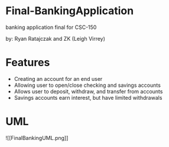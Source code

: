 # Final-BankingApplication
banking application final for CSC-150

by: Ryan Ratajczak and ZK (Leigh Virrey)


# Features
- Creating an account for an end user
- Allowing user to open/close checking and savings accounts
- Allows user to deposit, withdraw, and transfer from accounts
- Savings accounts earn interest, but have limited withdrawals

# UML
![[FinalBankingUML.png]]
